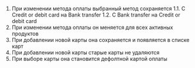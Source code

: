 1. При изменении метода оплаты выбранный метод сохраняется
  1.1. С Credit or debit card на Bank transfer
  1.2. C Bank transfer на Credit or debit card
2. При изменении метода оплаты он меняется для всех активных продуктов  
3. При добавлении новой карты она сохраняется и появляется в списке карт
4. При добавлении новой карты старые карты не удаляются 
5. При выборе карты она становится дефолтной картой оплаты